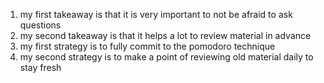 1. my first takeaway is that it is very important to not be afraid to ask questions
2. my second takeaway is that it helps a lot to review material in advance
3. my first strategy is to fully commit to the pomodoro technique
4. my second strategy is to make a point of reviewing old material daily to stay fresh 
